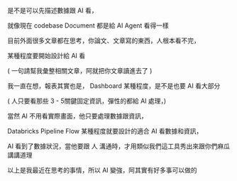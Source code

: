 
是不是可以先描述數據跟 AI 看，

就像現在 codebase Document 都是給 AI Agent 看得一樣

目前外面很多文章都在思考，你論文、文章寫的東西，人根本看不完，

某種程度要開始設計給 AI 看 

( 一句請幫我彙整相關文章，阿就把你文章讀進去了 )

我一直在想，報表其實也是， Dashboard 某種程度，是不是也要 AI 看大部分

( 人只要看那些 3 - 5關鍵固定資訊，彈性的都給 AI 處理，)

當然 AI 不用看實際畫面，他只要處理數據跟資訊，

Databricks Pipeline Flow 某種程度就要設計的適合 AI 看數據和資訊，

AI 看到了數據狀況，當他要跟 人 溝通時，才用類似我們這工具秀出來跟你們麻瓜講講道理

以上是我最近在思考的事情，所以 AI 變強，阿其實有好多事可以做的


